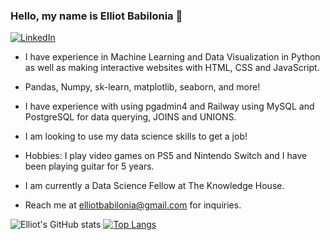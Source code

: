 ### Hello, my name is Elliot Babilonia 👋

<div align="left">
    <!-- Replace href with your links -->
    <a href="https://www.linkedin.com/in/elliot-babilonia-035504239/">
        <img src="https://img.shields.io/badge/LinkedIn-0077B5?style=for-the-badge&logo=linkedin&logoColor=white" alt="LinkedIn"/>
    </a>
</div>

- I have experience in Machine Learning and Data Visualization in Python as well as making interactive websites with HTML, CSS and JavaScript.
- Pandas, Numpy, sk-learn, matplotlib, seaborn, and more!
- I have experience with using pgadmin4 and Railway using MySQL and PostgreSQL for data querying, JOINS and UNIONS.
- I am looking to use my data science skills to get a job!
- Hobbies: I play video games on PS5 and Nintendo Switch and I have been playing guitar for 5 years.
- I am currently a Data Science Fellow at The Knowledge House.

- Reach me at elliotbabilonia@gmail.com for inquiries.

![Elliot's GitHub stats](https://github-readme-stats.vercel.app/api?username=elliotbabilonia&show_icons=true&theme=transparent)
[![Top Langs](https://github-readme-stats.vercel.app/api/top-langs/?username=elliotbabilonia)](https://github.com/elliotbabilonia/github-readme-stats)
